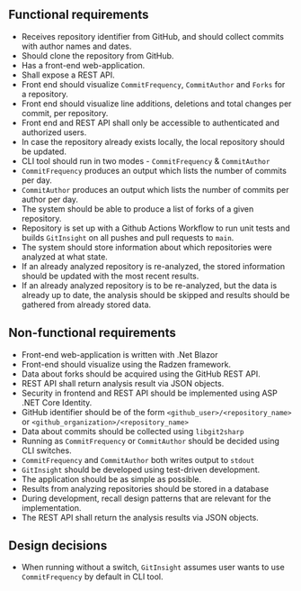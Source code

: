 ## Functional requirements

- Receives repository identifier from GitHub, and should collect commits with author names and dates.
- Should clone the repository from GitHub.
- Has a front-end web-application.
- Shall expose a REST API.
- Front end should visualize `CommitFrequency`, `CommitAuthor` and `Forks` for a repository.
- Front end should visualize line additions, deletions and total changes per commit, per repository.
- Front end and REST API shall only be accessible to authenticated and authorized users.
- In case the repository already exists locally, the local repository should be updated.
- CLI tool should run in two modes - `CommitFrequency` & `CommitAuthor`
- `CommitFrequency` produces an output which lists the number of commits per day.
- `CommitAuthor` produces an output which lists the number of commits per author per day.
- The system should be able to produce a list of forks of a given repository.
- Repository is set up with a Github Actions Workflow to run unit tests and builds `GitInsight` on all pushes and pull requests to `main`.
- The system should store information about which repositories were analyzed at what state.
- If an already analyzed repository is re-analyzed, the stored information should be updated with the most recent results.
- If an already analyzed repository is to be re-analyzed, but the data is already up to date, the analysis should be skipped and results should be gathered from already stored data.

## Non-functional requirements

- Front-end web-application is written with .Net Blazor
- Front-end should visualize using the Radzen framework.
- Data about forks should be acquired using the GitHub REST API.
- REST API shall return analysis result via JSON objects.
- Security in frontend and REST API should be implemented using ASP .NET Core Identity.
- GitHub identifier should be of the form `<github_user>/<repository_name>` or `<github_organization>/<repository_name>`
- Data about commits should be collected using `libgit2sharp`
- Running as `CommitFrequency` or `CommitAuthor` should be decided using CLI switches.
- `CommitFrequency` and `CommitAuthor` both writes output to `stdout`
- `GitInsight` should be developed using test-driven development.
- The application should be as simple as possible.
- Results from analyzing repositories should be stored in a database
- During development, recall design patterns that are relevant for the implementation.
- The REST API shall return the analysis results via JSON objects.

## Design decisions

- When running without a switch, `GitInsight` assumes user wants to use `CommitFrequency` by default in CLI tool.
